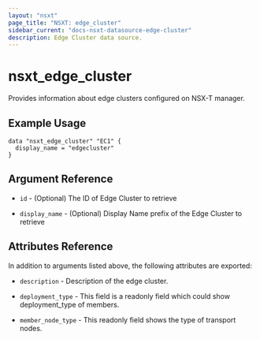 ```yaml
---
layout: "nsxt"
page_title: "NSXT: edge_cluster"
sidebar_current: "docs-nsxt-datasource-edge-cluster"
description: Edge Cluster data source.
---
```


# nsxt_edge_cluster

Provides information about edge clusters configured on NSX-T manager.

## Example Usage

```
data "nsxt_edge_cluster" "EC1" {
  display_name = "edgecluster"
}
```

## Argument Reference

* `id` - (Optional) The ID of Edge Cluster to retrieve

* `display_name` - (Optional) Display Name prefix of the Edge Cluster to retrieve

## Attributes Reference

In addition to arguments listed above, the following attributes are exported:

* `description` - Description of the edge cluster.

* `deployment_type` - This field is a readonly field which could show deployment_type of members.

* `member_node_type` - This readonly field shows the type of transport nodes.
